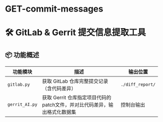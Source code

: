 # GET-commit-messages
# 🛠️ GitLab & Gerrit 提交信息提取工具

## 📦 功能概述

| 功能模块       | 描述                                                                 | 输出位置           |
|----------------|----------------------------------------------------------------------|--------------------|
| `gitlab.py`    | 获取 GitLab 仓库完整提交记录（含代码差异）                          | `./diff_report/`   |
| `gerrit_AI.py`       | 获取 Gerrit 仓库指定项目代码的patch文件，并对比代码差异，输出格式化数据集         | 控制台输出         |

